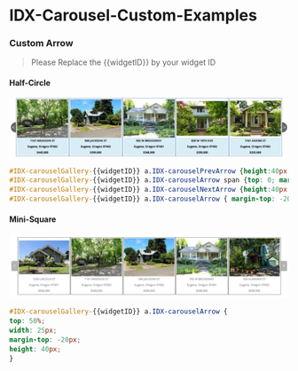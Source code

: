 IDX-Carousel-Custom-Examples
============================

### Custom Arrow
> Please Replace the {{widgetID}} by your widget ID

#### Half-Circle

![](https://raw.githubusercontent.com/icharlie/IDX-Carousel-Custom-Examples/master/images/Half-Circle.jpg)


```css
#IDX-carouselGallery-{{widgetID}} a.IDX-carouselPrevArrow {height:40px;line-height:40px; width: 20px; top:50%;border-radius:20px 0 0 20px;}
#IDX-carouselGallery-{{widgetID}} a.IDX-carouselArrow span {top: 0; margin: 0}
#IDX-carouselGallery-{{widgetID}} a.IDX-carouselNextArrow {height:40px;line-height:40px; width: 20px; top:50%;border-radius:0 20px 20px 0 ;}
#IDX-carouselGallery-{{widgetID}} a.IDX-carouselArrow { margin-top: -20px;}
```

#### Mini-Square
![](https://raw.githubusercontent.com/icharlie/IDX-Carousel-Custom-Examples/master/images/Mini-Square.jpg)


```css
#IDX-carouselGallery-{{widgetID}} a.IDX-carouselArrow {
top: 50%;
width: 25px;
margin-top: -20px;
height: 40px;
}
```